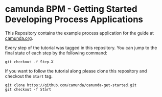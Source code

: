 # camunda BPM - Getting Started Developing Process Applications

This Repository contains the example process application for the guide at [camunda.org](http://camunda.org/get-started/developing-process-applications.html).

Every step of the tutorial was tagged in this repository. You can jump to the final state of each step
by the following command:

```
git checkout -f Step-X
```

If you want to follow the tutorial along please clone this repository and checkout the `Start` tag.

```
git clone https://github.com/camunda/camunda-get-started.git
git checkout -f Start
```

